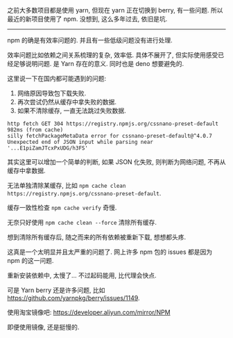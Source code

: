 之前大多数项目都是使用 yarn, 但现在 yarn 正在切换到 berry, 有一些问题. 所以最近的新项目使用了 npm. 没想到, 这么多年过去, 依旧是坑.

---

npm 的确是有效率问题的. 并且有一些低级问题没有进行处理.

效率问题比如依赖之间关系梳理的复杂, 效率低. 具体不展开了, 但实际使用感受已经足够说明问题.
是 Yarn 存在的意义. 同时也是 deno 想要避免的.

这里说一下在国内都可能遇到的问题:

1. 网络原因导致包下载失败.
2. 再次尝试仍然从缓存中拿失败的数据.
3. 如果不清除缓存, 一直无法跳过失败数据.

```text
http fetch GET 304 https://registry.npmjs.org/cssnano-preset-default 982ms (from cache)
silly fetchPackageMetaData error for cssnano-preset-default@^4.0.7 Unexpected end of JSON input while parsing near '...E1piZamJTcxPxUDG/h3FS'
```

其实这里可以增加一个简单的判断, 如果 JSON 化失败, 则判断为网络问题, 不再从缓存中拿数据.

无法单独清除某缓存, 比如 `npm cache clean https://registry.npmjs.org/cssnano-preset-default`.

缓存一致性检查 `npm cache verify` 奇慢.

无奈只好使用 `npm cache clean --force` 清除所有缓存.

想到清除所有缓存后, 随之而来的所有依赖被重新下载, 想想都头疼.

这真是一个太明显并且太严重的问题了. 网上许多 npm 包的 issues 都是因为 npm 的这一问题.

重新安装依赖中, 太慢了... 不过起码能用, 比代理会快点.

可是 Yarn berry 还是许多问题, 比如 https://github.com/yarnpkg/berry/issues/1149.

使用淘宝镜像吧: https://developer.aliyun.com/mirror/NPM

即便使用镜像, 还是挺慢的.
